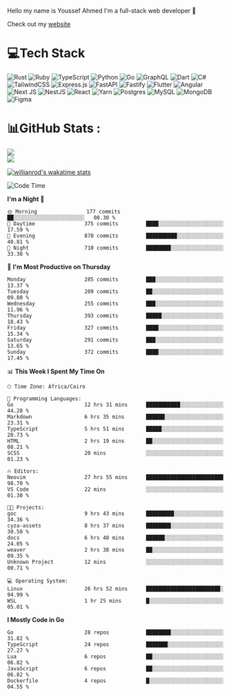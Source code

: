 Hello my name is Youssef Ahmed I'm a full-stack web developer 👋

Check out my [website](https://youssefahmed.vercel.app)
 
# 💻Tech Stack

![Rust](https://img.shields.io/badge/rust-%23000000.svg?style=for-the-badge&logo=rust&logoColor=white) ![Ruby](https://img.shields.io/badge/ruby-%23CC342D.svg?style=for-the-badge&logo=ruby&logoColor=white) ![TypeScript](https://img.shields.io/badge/typescript-%23007ACC.svg?style=for-the-badge&logo=typescript&logoColor=white) ![Python](https://img.shields.io/badge/python-3670A0?style=for-the-badge&logo=python&logoColor=ffdd54) ![Go](https://img.shields.io/badge/go-%2300ADD8.svg?style=for-the-badge&logo=go&logoColor=white) ![GraphQL](https://img.shields.io/badge/-GraphQL-E10098?style=for-the-badge&logo=graphql&logoColor=white) ![Dart](https://img.shields.io/badge/dart-%230175C2.svg?style=for-the-badge&logo=dart&logoColor=white) ![C#](https://img.shields.io/badge/c%23-%23239120.svg?style=for-the-badge&logo=c-sharp&logoColor=white) ![TailwindCSS](https://img.shields.io/badge/tailwindcss-%2338B2AC.svg?style=for-the-badge&logo=tailwind-css&logoColor=white) ![Express.js](https://img.shields.io/badge/express.js-%23404d59.svg?style=for-the-badge&logo=express&logoColor=%2361DAFB) ![FastAPI](https://img.shields.io/badge/FastAPI-005571?style=for-the-badge&logo=fastapi) ![Fastify](https://img.shields.io/badge/fastify-%23000000.svg?style=for-the-badge&logo=fastify&logoColor=white) ![Flutter](https://img.shields.io/badge/Flutter-%2302569B.svg?style=for-the-badge&logo=Flutter&logoColor=white) ![Angular](https://img.shields.io/badge/angular-%23DD0031.svg?style=for-the-badge&logo=angular&logoColor=white) ![Next JS](https://img.shields.io/badge/Next-black?style=for-the-badge&logo=next.js&logoColor=white) ![NestJS](https://img.shields.io/badge/nestjs-%23E0234E.svg?style=for-the-badge&logo=nestjs&logoColor=white) ![React](https://img.shields.io/badge/react-%2320232a.svg?style=for-the-badge&logo=react&logoColor=%2361DAFB) ![Yarn](https://img.shields.io/badge/yarn-%232C8EBB.svg?style=for-the-badge&logo=yarn&logoColor=white) ![Postgres](https://img.shields.io/badge/postgres-%23316192.svg?style=for-the-badge&logo=postgresql&logoColor=white) ![MySQL](https://img.shields.io/badge/mysql-%2300f.svg?style=for-the-badge&logo=mysql&logoColor=white) ![MongoDB](https://img.shields.io/badge/MongoDB-%234ea94b.svg?style=for-the-badge&logo=mongodb&logoColor=white)     ![Figma](https://img.shields.io/badge/figma-%23F24E1E.svg?style=for-the-badge&logo=figma&logoColor=white)

# 📊GitHub Stats :

![](https://github-readme-stats.vercel.app/api?username=joetifa2003&theme=tokyonight&hide_border=false&include_all_commits=false&count_private=false)<br/>
![](https://github-readme-streak-stats.herokuapp.com/?user=joetifa2003&theme=tokyonight&hide_border=false)<br/>

[![willianrod's wakatime stats](https://github-readme-stats.vercel.app/api/wakatime?username=joetifa2003&layout=compact)](https://github.com/anuraghazra/github-readme-stats)
<!--START_SECTION:waka-->
![Code Time](http://img.shields.io/badge/Code%20Time-3%2C719%20hrs%2051%20mins-blue)

**I'm a Night 🦉** 

```text
🌞 Morning                177 commits         ██░░░░░░░░░░░░░░░░░░░░░░░   08.30 % 
🌆 Daytime                375 commits         ████░░░░░░░░░░░░░░░░░░░░░   17.59 % 
🌃 Evening                870 commits         ██████████░░░░░░░░░░░░░░░   40.81 % 
🌙 Night                  710 commits         ████████░░░░░░░░░░░░░░░░░   33.30 % 
```
📅 **I'm Most Productive on Thursday** 

```text
Monday                   285 commits         ███░░░░░░░░░░░░░░░░░░░░░░   13.37 % 
Tuesday                  209 commits         ██░░░░░░░░░░░░░░░░░░░░░░░   09.80 % 
Wednesday                255 commits         ███░░░░░░░░░░░░░░░░░░░░░░   11.96 % 
Thursday                 393 commits         █████░░░░░░░░░░░░░░░░░░░░   18.43 % 
Friday                   327 commits         ████░░░░░░░░░░░░░░░░░░░░░   15.34 % 
Saturday                 291 commits         ███░░░░░░░░░░░░░░░░░░░░░░   13.65 % 
Sunday                   372 commits         ████░░░░░░░░░░░░░░░░░░░░░   17.45 % 
```


📊 **This Week I Spent My Time On** 

```text
🕑︎ Time Zone: Africa/Cairo

💬 Programming Languages: 
Go                       12 hrs 31 mins      ███████████░░░░░░░░░░░░░░   44.28 % 
Markdown                 6 hrs 35 mins       ██████░░░░░░░░░░░░░░░░░░░   23.31 % 
TypeScript               5 hrs 51 mins       █████░░░░░░░░░░░░░░░░░░░░   20.73 % 
HTML                     2 hrs 19 mins       ██░░░░░░░░░░░░░░░░░░░░░░░   08.21 % 
SCSS                     20 mins             ░░░░░░░░░░░░░░░░░░░░░░░░░   01.23 % 

🔥 Editors: 
Neovim                   27 hrs 55 mins      █████████████████████████   98.70 % 
VS Code                  22 mins             ░░░░░░░░░░░░░░░░░░░░░░░░░   01.30 % 

🐱‍💻 Projects: 
goc                      9 hrs 43 mins       █████████░░░░░░░░░░░░░░░░   34.36 % 
cyza-assets              8 hrs 37 mins       ████████░░░░░░░░░░░░░░░░░   30.50 % 
docs                     6 hrs 48 mins       ██████░░░░░░░░░░░░░░░░░░░   24.05 % 
weaver                   2 hrs 38 mins       ██░░░░░░░░░░░░░░░░░░░░░░░   09.35 % 
Unknown Project          12 mins             ░░░░░░░░░░░░░░░░░░░░░░░░░   00.71 % 

💻 Operating System: 
Linux                    26 hrs 52 mins      ████████████████████████░   94.99 % 
WSL                      1 hr 25 mins        █░░░░░░░░░░░░░░░░░░░░░░░░   05.01 % 
```

**I Mostly Code in Go** 

```text
Go                       28 repos            ████████░░░░░░░░░░░░░░░░░   31.82 % 
TypeScript               24 repos            ███████░░░░░░░░░░░░░░░░░░   27.27 % 
Lua                      6 repos             ██░░░░░░░░░░░░░░░░░░░░░░░   06.82 % 
JavaScript               6 repos             ██░░░░░░░░░░░░░░░░░░░░░░░   06.82 % 
Dockerfile               4 repos             █░░░░░░░░░░░░░░░░░░░░░░░░   04.55 % 
```




<!--END_SECTION:waka-->
